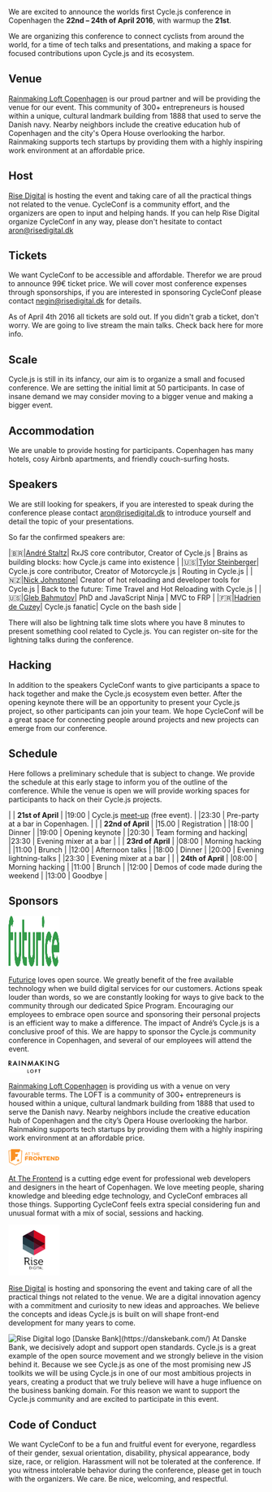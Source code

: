 
We are excited to announce the worlds first Cycle.js conference in Copenhagen the __22nd – 24th of April 2016__, with warmup the __21st__.



We are organizing this conference to connect cyclists from around the world, for a time of tech talks and presentations, and making a space for focused contributions upon Cycle.js and its ecosystem.

## Venue

[Rainmaking Loft Copenhagen](http://www.rainmakingloft.dk) is our proud partner and will be providing the venue for our event. This community of 300+ entrepreneurs is housed within a unique, cultural landmark building from 1888 that used to serve the Danish navy. Nearby neighbors include the creative education hub of Copenhagen and the city's Opera House overlooking the harbor. Rainmaking supports tech startups by providing them with a highly inspiring work environment at an affordable price.

## Host

[Rise Digital](http://risedigital.dk) is hosting the event and taking care of all the practical things not related to the venue. CycleConf is a community effort, and the organizers are open to input and helping hands. If you can help Rise Digital organize CycleConf in any way, please don't hesitate to contact [aron@risedigital.dk](mailto:aron@risedigital.dk)

## Tickets

We want CycleConf to be accessible and affordable.
Therefor we are proud to announce 99€ ticket price.
We will cover most conference expenses through sponsorships, if you are interested in sponsoring CycleConf please contact [negin@risedigital.dk](mailto:negin@risedigital.dk) for details.

As of April 4th 2016 all tickets are sold out.
If you didn't grab a ticket, don't worry. We are going to live stream the main talks.
Check back here for more info.


## Scale

Cycle.js is still in its infancy, our aim is to organize a small and focused conference. We are setting the initial limit at 50 participants. In case of insane demand we may consider moving to a bigger venue and making a bigger event.

## Accommodation

We are unable to provide hosting for participants. Copenhagen has many hotels, cosy Airbnb apartments, and friendly couch-surfing hosts.

## Speakers

We are still looking for speakers, if you are interested to speak during the conference please contact [aron@risedigital.dk](mailto:aron@risedigital.dk) to introduce yourself and detail the topic of your presentations.

So far the confirmed speakers are:

|🇧🇷|[André Staltz](https://github.com/staltz)| RxJS core contributor, Creator of Cycle.js          | Brains as building blocks: how Cycle.js came into existence |
|🇺🇸|[Tylor Steinberger](https://github.com/tylors)| Cycle.js core contributor, Creator of Motorcycle.js | Routing in Cycle.js |
|🇳🇿|[Nick Johnstone](https://github.com/widdershin)| Creator of hot reloading and developer tools for Cycle.js | Back to the future: Time Travel and Hot Reloading with Cycle.js |
|🇺🇸|[Gleb Bahmutov](https://github.com/bahmutov)| PhD and JavaScript Ninja | MVC to FRP |
|🇫🇷|[Hadrien de Cuzey](https://github.com/chadrien)| Cycle.js fanatic| Cycle on the bash side |

There will also be lightning talk time slots where you have 8 minutes to present something cool related to Cycle.js. You can register on-site for the lightning talks during the conference.


## Hacking

In addition to the speakers CycleConf wants to give participants a space to hack together and make the Cycle.js ecosystem even better. After the opening keynote there will be an opportunity to present your Cycle.js project, so other participants can join your team. We hope CycleConf will be a great space for connecting people around projects and new projects can emerge from our conference.

## Schedule

Here follows a preliminary schedule that is subject to change.
We provide the schedule at this early stage to inform you of the outline of the conference.
While the venue is open we will provide working spaces for participants to hack on their Cycle.js projects.

|      | __21st of April__ |
|19:00 | Cycle.js [meet-up](http://www.meetup.com/CycleJS-Copenhagen/events/229339806/) (free event).  |
|23:30 | Pre-party at a bar in Copenhagen. |
|      | __22nd of April__ |
|15.00 | Registration            |
|18:00 | Dinner                  |
|19:00 | Opening keynote         |
|20:30 | Team forming and hacking|
|23:30 | Evening mixer at a bar  |
|      | __23rd of April__ |
|08:00 | Morning hacking |
|11:00 | Brunch |
|12:00 | Afternoon talks |
|18:00 | Dinner |
|20:00 | Evening lightning-talks |
|23:30 | Evening mixer at a bar |
|      | __24th of April__ |
|08:00 | Morning hacking |
|11:00 | Brunch |
|12:00 | Demos of code made during the weekend |
|13:00 | Goodbye |

## Sponsors

<img src="/img/futurice-logo--green.svg" alt="Futurice logo" width="100" height="100">

[Futurice](http://futurice.com) loves open source. We greatly benefit of the free available technology when we build digital services for our customers. Actions speak louder than words, so we are constantly looking for ways to give back to the community through our dedicated Spice Program. Encouraging our employees to embrace open source and sponsoring their personal projects is an efficient way to make a difference. The impact of André’s Cycle.js is a conclusive proof of this. We are happy to sponsor the Cycle.js community conference in Copenhagen, and several of our employees will attend the event.

<img src="/img/rainmaking-logo.png" alt="Rainmaking logo" width="100">

[Rainmaking Loft Copenhagen](http://www.rainmakingloft.dk) is providing us with a venue on very favourable terms. The LOFT is a community of 300+ entrepreneurs is housed within a unique, cultural landmark building from 1888 that used to serve the Danish navy. Nearby neighbors include the creative education hub of Copenhagen and the city’s Opera House overlooking the harbor. Rainmaking supports tech startups by providing them with a highly inspiring work environment at an affordable price.

<img src="/img/atf-logo.png" alt="At The Frontend logo" width="100">

[At The Frontend](https://atthefrontend.dk) is a cutting edge event for professional web developers and designers in the heart of Copenhagen. We love meeting people, sharing knowledge and bleeding edge technology, and CycleConf embraces all those things. Supporting CycleConf feels extra special considering fun and unusual format with a mix of social, sessions and hacking.

<img src="/img/rise-logo.svg" alt="Rise Digital logo" width="100">

[Rise Digital](http://risedigital.dk/) is hosting and sponsoring the event and taking care of all the practical things not related to the venue. We are a digital innovation agency with a commitment and curiosity to new ideas and approaches. We believe the concepts and ideas Cycle.js is built on will shape front-end development for many years to come.

<img src="/img/danskebank-logo.svg" alt="Rise Digital logo" width="100">
[Danske Bank](https://danskebank.com/)
At Danske Bank, we decisively adopt and support open standards. Cycle.js is a great example of the open source movement and we strongly believe in the vision behind it. Because we see Cycle.js as one of the most promising new JS toolkits we will be using Cycle.js in one of our most ambitious projects in years, creating a product that we truly believe will have a huge influence on the business banking domain. For this reason we want to support the Cycle.js community and are excited to participate in this event.




## Code of Conduct

We want CycleConf to be a fun and fruitful event for everyone, regardless of their gender, sexual orientation, disability, physical appearance, body size, race, or religion.
Harassment will not be tolerated at the conference.
If you witness intolerable behavior during the conference, please get in touch with the organizers. We care.
Be nice, welcoming, and respectful.
